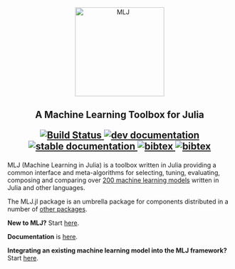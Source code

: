 <div align="center">
    <img src="material/MLJLogo2.svg" alt="MLJ" width="200">
</div>

<h2 align="center">A Machine Learning Toolbox for Julia
<p align="center">
  <a href="https://github.com/JuliaAI/MLJ.jl/actions">
    <img src="https://github.com/JuliaAI/MLJ.jl/workflows/CI/badge.svg"
         alt="Build Status">
  </a>
  <a href="https://JuliaAI.github.io/MLJ.jl/dev/">
    <img src="https://img.shields.io/badge/docs-dev-blue.svg"
         alt="dev documentation">
  </a>
  <a href="https://JuliaAI.github.io/MLJ.jl/stable/">
    <img src="https://img.shields.io/badge/docs-stable-blue.svg"
         alt="stable documentation">
  </a>
  <a href="https://opensource.org/licenses/MIT">
    <img src="https://img.shields.io/badge/License-MIT-yelllow"
       alt="bibtex">
  </a>
  <a href="BIBLIOGRAPHY.md">
    <img src="https://img.shields.io/badge/cite-BibTeX-blue"
       alt="bibtex">
  </a>

</p>
</h2>


MLJ (Machine Learning in Julia) is a toolbox written in Julia providing a common interface
and meta-algorithms for selecting, tuning, evaluating, composing and comparing over [200
machine learning
models](https://JuliaAI.github.io/MLJ.jl/stable/model_browser/#Model-Browser) written in
Julia and other languages.

The MLJ.jl package is an umbrella package for components distributed in a number of [other packages](https://juliaml.ai/ecosystem). 

**New to MLJ?** Start [here](https://juliaml.ai).

**Documentation** is [here](https://JuliaAI.github.io/MLJ.jl/stable/).

**Integrating an existing machine learning model into the MLJ
framework?** Start [here](https://juliaai.github.io/MLJModelInterface.jl/stable/).



